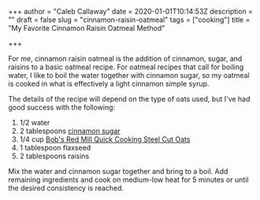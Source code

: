 +++
author = "Caleb Callaway"
date = 2020-01-01T10:14:53Z
description = ""
draft = false
slug = "cinnamon-raisin-oatmeal"
tags = ["cooking"]
title = "My Favorite Cinnamon Raisin Oatmeal Method"

+++


For me, cinnamon raisin oatmeal is the addition of cinnamon, sugar, and raisins to a basic oatmeal recipe. For oatmeal recipes that call for boiling water, I like to boil the water together with cinnamon sugar, so my oatmeal is cooked in what is effectively a light cinnamon simple syrup.

The details of the recipe will depend on the type of oats used, but I've had good success with the following:

1. 1/2 water
2. 2 tablespoons [cinnamon sugar](https://www.thespruceeats.com/how-to-make-cinnamon-sugar-3060767)
3. 1/4 cup [Bob's Red Mill Quick Cooking Steel Cut Oats](https://www.bobsredmill.com/quick-cooking-steel-cut-oats.html)
4. 1 tablespoon flaxseed
5. 2 tablespoons raisins

Mix the water and cinnamon sugar together and bring to a boil. Add remaining ingredients and cook on medium-low heat for 5 minutes or until the desired consistency is reached.
